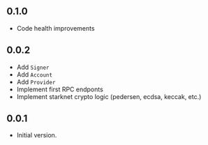 ## 0.1.0

- Code health improvements

## 0.0.2

- Add `Signer`
- Add `Account`
- Add `Provider`
- Implement first RPC endponts
- Implement starknet crypto logic (pedersen, ecdsa, keccak, etc.)

## 0.0.1

- Initial version.
